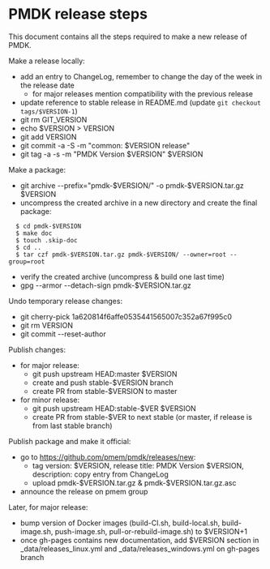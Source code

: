# PMDK release steps

This document contains all the steps required to make a new release of PMDK.

Make a release locally:
- add an entry to ChangeLog, remember to change the day of the week in the release date
  - for major releases mention compatibility with the previous release
- update reference to stable release in README.md (update `git checkout tags/$VERSION-1`)
- git rm GIT_VERSION
- echo $VERSION > VERSION
- git add VERSION
- git commit -a -S -m "common: $VERSION release"
- git tag -a -s -m "PMDK Version $VERSION" $VERSION

Make a package:
- git archive --prefix="pmdk-$VERSION/" -o pmdk-$VERSION.tar.gz $VERSION
- uncompress the created archive in a new directory and create the final package:
```
  $ cd pmdk-$VERSION
  $ make doc
  $ touch .skip-doc
  $ cd ..
  $ tar czf pmdk-$VERSION.tar.gz pmdk-$VERSION/ --owner=root --group=root
```
- verify the created archive (uncompress & build one last time)
- gpg --armor --detach-sign pmdk-$VERSION.tar.gz

Undo temporary release changes:
- git cherry-pick 1a620814f6affe0535441565007c352a67f995c0
- git rm VERSION
- git commit --reset-author

Publish changes:
- for major release:
  - git push upstream HEAD:master $VERSION
  - create and push stable-$VERSION branch
  - create PR from stable-$VERSION to master
- for minor release:
  - git push upstream HEAD:stable-$VER $VERSION
  - create PR from stable-$VER to next stable (or master, if release is from last stable branch)

Publish package and make it official:
- go to https://github.com/pmem/pmdk/releases/new:
  - tag version: $VERSION, release title: PMDK Version $VERSION, description: copy entry from ChangeLog
  - upload pmdk-$VERSION.tar.gz & pmdk-$VERSION.tar.gz.asc
- announce the release on pmem group

Later, for major release:
- bump version of Docker images (build-CI.sh, build-local.sh, build-image.sh, push-image.sh, pull-or-rebuild-image.sh) to $VERSION+1
- once gh-pages contains new documentation, add $VERSION section in _data/releases_linux.yml and _data/releases_windows.yml on gh-pages branch
